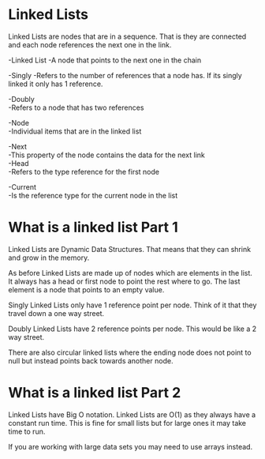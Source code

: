 

# Linked Lists  

Linked Lists are nodes that are in a sequence. That is they are connected and each node references the next one in the link.

-Linked List
  -A node that points to the next one in the chain  
  
-Singly
  -Refers to the number of references that a node has. If its singly linked it only has 1 reference.  
  
-Doubly  
  -Refers to a node that has two references
  
-Node  
  -Individual items that are in the linked list  
  
-Next  
  -This property of the node contains the data for the next link  
-Head  
  -Refers to the type reference for the first node  
  
-Current  
  -Is the reference type for the current node in the list  
  





# What is a linked list Part 1

Linked Lists are Dynamic Data Structures. That means that they can shrink and grow in the memory.

As before Linked Lists are made up of nodes which are elements in the list. 
It always has a head or first node to point the rest where to go. The last element is a node that points to an empty value. 

Singly Linked Lists only have 1 reference point per node. Think of it that they travel down a one way street. 

Doubly Linked Lists have 2 reference points per node. This would be like a 2 way street. 

There are also circular linked lists where the ending node does not point to null but instead points back towards another node. 


# What is a linked list Part 2

Linked Lists have Big O notation. Linked Lists are O(1) as they always have a constant run time. This is fine for small lists but for large ones it may take time to run. 

If you are working with large data sets you may need to use arrays instead. 
